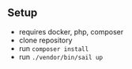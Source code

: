 ## Setup
 - requires docker, php, composer
 - clone repository
 - run `composer install`
 - run `./vendor/bin/sail up`

